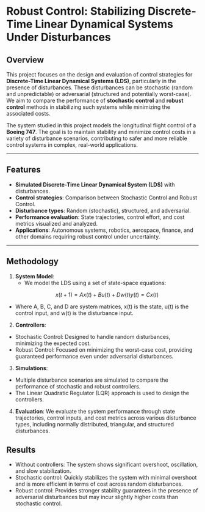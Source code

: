 # Robust Control: Stabilizing Discrete-Time Linear Dynamical Systems Under Disturbances

## Overview

This project focuses on the design and evaluation of control strategies for **Discrete-Time Linear Dynamical Systems (LDS)**, particularly in the presence of disturbances. These disturbances can be stochastic (random and unpredictable) or adversarial (structured and potentially worst-case). We aim to compare the performance of **stochastic control** and **robust control** methods in stabilizing such systems while minimizing the associated costs.

The system studied in this project models the longitudinal flight control of a **Boeing 747**. The goal is to maintain stability and minimize control costs in a variety of disturbance scenarios, contributing to safer and more reliable control systems in complex, real-world applications.

---

## Features

- **Simulated Discrete-Time Linear Dynamical System (LDS)** with disturbances.
- **Control strategies**: Comparison between Stochastic Control and Robust Control.
- **Disturbance types**: Random (stochastic), structured, and adversarial.
- **Performance evaluation**: State trajectories, control effort, and cost metrics visualized and analyzed.
- **Applications**: Autonomous systems, robotics, aerospace, finance, and other domains requiring robust control under uncertainty.

---

## Methodology

1. **System Model**: 
   - We model the LDS using a set of state-space equations:
   ```math
   x(t+1) = A x(t) + B u(t) + D w(t)
   y(t) = C x(t)  
- Where A, B, C, and D are system matrices, x(t) is the state, u(t) is the control input, and w(t) is the disturbance input.

2. **Controllers**:
  - Stochastic Control: Designed to handle random disturbances, minimizing the expected cost.
  - Robust Control: Focused on minimizing the worst-case cost, providing guaranteed performance even under adversarial disturbances.

3. **Simulations**:
  - Multiple disturbance scenarios are simulated to compare the performance of stochastic and robust controllers.
  - The Linear Quadratic Regulator (LQR) approach is used to design the controllers.

4. **Evaluation**:
We evaluate the system performance through state trajectories, control inputs, and cost metrics across various disturbance types, including normally distributed, triangular, and structured disturbances.

## Results
- Without controllers: The system shows significant overshoot, oscillation, and slow stabilization.
- Stochastic control: Quickly stabilizes the system with minimal overshoot and is more efficient in terms of cost across random disturbances.
- Robust control: Provides stronger stability guarantees in the presence of adversarial disturbances but may incur slightly higher costs than stochastic control.
